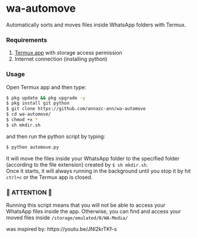 <h1>wa-automove</h1>
<p>Automatically sorts and moves files inside WhatsApp folders with Termux.</>

### Requirements
1. [Termux app](https://play.google.com/store/apps/details?id=com.termux) with storage access permission
2. Internet connection (installing python) 

### Usage
Open Termux app and then type:
```bash
$ pkg update && pkg upgrade -y
$ pkg install git python 
$ git clone https://github.com/annazc-ann/wa-automove
$ cd wa-automove/
$ chmod +x *
$ sh mkdir.sh
```
and then run the python script by typing:
```bash
$ python automove.py
```
<p>It will move the files inside your WhatsApp folder to the specified folder (according to the file extension) created by <code>$ sh mkdir.sh</code>.
<br>Once it starts, it will always running in the background until you stop it by hit <code>ctrl+c</code> or
 the Termux app is closed. </p>
<h3>🚨 ATTENTION 🚨</h3>
Running this script means that you will not be able to access 
your WhatsApp files inside the app. Otherwise, you can find and access your moved files inside 
<code>/storage/emulated/0/WA-Media/</code>
<p>was inspired by:
https://youtu.be/JNl2krTKf-s
</p>
